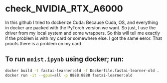 # check_NVIDIA_RTX_A6000

In this github I tried  to  dockerize Cuda: Because Cuda, OS, and everything in docker are packed with the PyTorch version we want. So just, I use the driver from my local system and some wrappers. So this will tell me exactly if the problem is with my card or somewhere else. I got the same eeror. That proofs there is a problem on my card.

## To run ``mnist.ipynb`` using docker; run: 

```bash
docker build -t fastai-learner:old -f Dockerfile.fastai-learner-old .
docker run -it --gpus=all -p 8888:8888 fastai-learner:old
```
